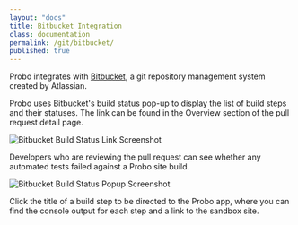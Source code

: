 ```yaml
---
layout: "docs"
title: Bitbucket Integration
class: documentation
permalink: /git/bitbucket/
published: true
---
```

Probo integrates with [Bitbucket](https://bitbucket.org), a git repository management system created by Atlassian.

Probo uses Bitbucket's build status pop-up to display the list of build steps and their statuses. The link can be found in the Overview section of the pull request detail page.

<img src="/images/bitbucket-build-status.png" alt="Bitbucket Build Status Link Screenshot" class="full-width">

Developers who are reviewing the pull request can see whether any automated tests failed against a Probo site build.

<img src="/images/bitbucket-screenshot.png" alt="Bitbucket Build Status Popup Screenshot" class="full-width">

Click the title of a build step to be directed to the Probo app, where you can find the console output for each step and a link to the sandbox site.
